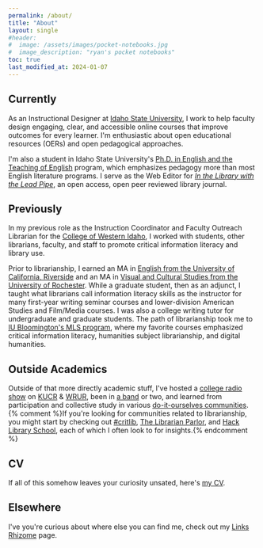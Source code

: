 ```yaml
---
permalink: /about/
title: "About"
layout: single
#header: 
#  image: /assets/images/pocket-notebooks.jpg
#  image_description: "ryan's pocket notebooks"
toc: true
last_modified_at: 2024-01-07
---
```

## Currently  

As an Instructional Designer at <a href="https://www.isu.edu/itrc/about-the-itrc/itrc-staff/">Idaho State University</a>, I work to help faculty design engaging, clear, and accessible online courses that improve outcomes for every learner. I'm enthusiastic about open educational resources (OERs) and open pedagogical approaches.  

I'm also a student in Idaho State University's <a href="https://www.isu.edu/english/graduate-programs/phd-in-english-and-the-teaching-of-english/">Ph.D. in English and the Teaching of English</a> program, which emphasizes pedagogy more than most English literature programs. I serve as the Web Editor for <em><a href="http://www.inthelibrarywiththeleadpipe.org/">In the Library with the Lead Pipe</a></em>, an open access, open peer reviewed library journal.

## Previously  

In my previous role as the Instruction Coordinator and Faculty Outreach Librarian for the <a href="https://cwi.edu/">College of Western Idaho</a>, I worked with students, other librarians, faculty, and staff to promote critical information literacy and library use.  

Prior to librarianship, I earned an MA in <a href="http://english.ucr.edu/">English from the University of California, Riverside</a> and an MA in <a href="http://www.rochester.edu/college/vcs/">Visual and Cultural Studies from the University of Rochester</a>. While a graduate student, then as an adjunct, I taught what librarians call information literacy skills as the instructor for many first-year writing seminar courses and lower-division American Studies and Film/Media courses. I was also a college writing tutor for undergraduate and graduate students. The path of librarianship took me to <a href="http://www.soic.indiana.edu/graduate/degrees/information-library-science/master-library-science/">IU Bloomington's MLS program</a>, where my favorite courses emphasized critical information literacy, humanities subject librarianship, and digital humanities.  

## Outside Academics  

Outside of that more directly academic stuff, I've hosted a <a href="https://www.facebook.com/The-Hydrogen-Jukebox-57513727143/">college radio show</a> on <a href="http://kucr.org/">KUCR</a> &amp; <a href="http://wrur.org/">WRUR</a>, been in <a href="http://raincrossunderground.omeka.net/items/browse?tags=Kiss+Kill+You">a band</a> or two, and learned from participation and collective study in various <a href="http://raincrossunderground.omeka.net/">do-it-ourselves communities</a>.  
{% comment %}If you're looking for communities related to librarianship, you might start by checking out <a href="http://critlib.org/">#critlib</a>, <a href="https://libparlor.com">The Librarian Parlor</a>, and <a href="http://hacklibraryschool.com/">Hack Library School</a>, each of which I often look to for insights.{% endcomment %}

## CV  

If all of this somehow leaves your curiosity unsated, here's <a href="{{ '/cv' | relative_url }}">my CV</a>.  

## Elsewhere  

I've you're curious about where else you can find me, check out my <a href="{{ /links-rhizome | relative_url }}">Links Rhizome</a> page.  